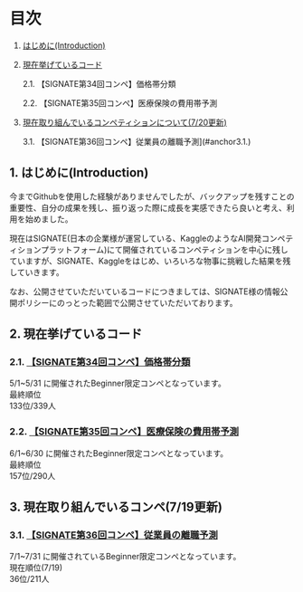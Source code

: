 # 目次
1. [はじめに(Introduction)](#anchor1)
2. [現在挙げているコード](#anchor2)
   
   2.1. 【SIGNATE第34回コンペ】価格帯分類
   
   2.2. 【SIGNATE第35回コンペ】医療保険の費用帯予測

3. [現在取り組んでいるコンペティションについて(7/20更新)](#anchor3)
   
   3.1. 【SIGNATE第36回コンペ】従業員の離職予測](#anchor3.1.)
   
<a id="anchor1"></a>
## 1. はじめに(Introduction)

今までGithubを使用した経験がありませんでしたが、バックアップを残すことの重要性、自分の成果を残し、振り返った際に成長を実感できたら良いと考え、利用を始めました。

現在はSIGNATE(日本の企業様が運営している、KaggleのようなAI開発コンペティションプラットフォーム)にて開催されているコンペティションを中心に残していますが、SIGNATE、Kaggleをはじめ、いろいろな物事に挑戦した結果を残していきます。

なお、公開させていただいているコードにつきましては、SIGNATE様の情報公開ポリシーにのっとった範囲で公開させていただいております。


<a id="anchor2"></a>
## 2. 現在挙げているコード
### 2.1. [【SIGNATE第34回コンペ】価格帯分類](https://signate.jp/competitions/750)
5/1~5/31 に開催されたBeginner限定コンペとなっています。
<br>
最終順位
<br>
133位/339人


### 2.2. [【SIGNATE第35回コンペ】医療保険の費用帯予測](https://signate.jp/competitions/751)
6/1~6/30 に開催されたBeginner限定コンペとなっています。
<br>
最終順位
<br>
157位/290人



## 3. 現在取り組んでいるコンペ(7/19更新)
<a id="anchor3"></a>
### 3.1. [【SIGNATE第36回コンペ】従業員の離職予測](https://signate.jp/competitions/752)
7/1~7/31 に開催されているBeginner限定コンペとなっています。
<br>
現在順位(7/19)
<br>
36位/211人

